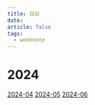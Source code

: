 ```yaml
---
title: 日记
date: 
article: false
tags:
  - weeknote
---
```


# 2024
[2024-04](2024-04)
[2024-05](2024-05)
[2024-06](2024-06)

